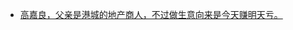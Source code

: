 - [高嘉良，父亲是港城的地产商人，不过做生意向来是今天赚明天亏。](bookxnotepro://opennote/?nb={ece47c37-692d-419d-9b91-4ce85d9c956d}&book=c41d30e4355a04b8cc8f42efc1e84235&page=16&x=295&y=376&id=2&uuid=694952a8011a0d28a7a4cacf1b4cced6)